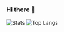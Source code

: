### Hi there 👋

![Stats](https://github-readme-stats.vercel.app/api?username=Melliche&count_private=true&theme=dark&hide=stars)
![Top Langs](https://github-readme-stats.vercel.app/api/top-langs/?username=Melliche&layout=compact&langs_count=10&theme=dark)

<!--
**Melliche/Melliche** is a ✨ _special_ ✨ repository because its `README.md` (this file) appears on your GitHub profile.

Here are some ideas to get you started:

- 🔭 I’m currently working on ...
- 🌱 I’m currently learning ...
- 👯 I’m looking to collaborate on ...
- 🤔 I’m looking for help with ...
- 💬 Ask me about ...
- 📫 How to reach me: ...
- 😄 Pronouns: ...
- ⚡ Fun fact: ...
-->
